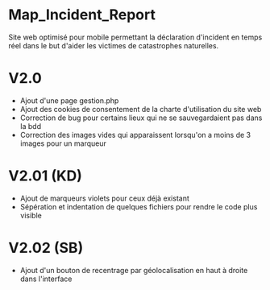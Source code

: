 # Map_Incident_Report
Site web optimisé pour mobile permettant la déclaration d'incident en temps réel dans le but d'aider les victimes de catastrophes naturelles.

# V2.0
- Ajout d'une page gestion.php
- Ajout des cookies de consentement de la charte d'utilisation du site web
- Correction de bug pour certains lieux qui ne se sauvegardaient pas dans la bdd
- Correction des images vides qui apparaissent lorsqu'on a moins de 3 images pour un marqueur

# V2.01 (KD) 
- Ajout de marqueurs violets pour ceux déjà existant
- Sépération et indentation de quelques fichiers pour rendre le code plus visible
  
# V2.02 (SB)
- Ajout d'un bouton de recentrage par géolocalisation en haut à droite dans l'interface
